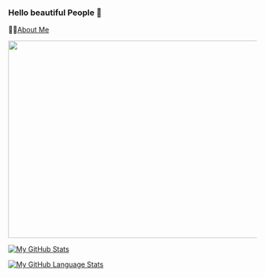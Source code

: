 ### Hello beautiful People 👋
🤵🏼[About Me](https://www.subritt.com.np/)

<img src="https://media1.giphy.com/media/WoD6JZnwap6s8/giphy.gif?cid=ecf05e47wdekukr2je5v9d6z5n6t7vrmk53osd1zpx8yvwfi&rid=giphy.gif" width="1000px" height="400px">

<br />

[![My GitHub Stats](https://github-readme-stats.vercel.app/api/?username=subritt&count_private=true&theme=tokyonight&showicons=true)]()

[![My GitHub Language Stats](https://github-readme-stats.vercel.app/api/top-langs/?username=subritt&langs_count=5&theme=tokyonight)]()

<!--
**Subritt/Subritt** is a ✨ _special_ ✨ repository because its `README.md` (this file) appears on your GitHub profile.

Here are some ideas to get you started:

- 🔭 I’m currently working on ...
- 🌱 I’m currently learning ...
- 👯 I’m looking to collaborate on ...
- 🤔 I’m looking for help with ...
- 💬 Ask me about ...
- 📫 How to reach me: ...
- 😄 Pronouns: ...
- ⚡ Fun fact: ...
-->
